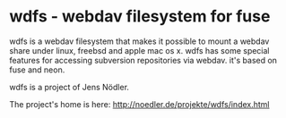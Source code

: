 wdfs - webdav filesystem for fuse
=================================

wdfs is a webdav filesystem that makes it possible to mount a webdav share
under linux, freebsd and apple mac os x. wdfs has some special features for
accessing subversion repositories via webdav. it's based on fuse and neon.

wdfs is a project of Jens Nödler.

The project's home is here:
http://noedler.de/projekte/wdfs/index.html

